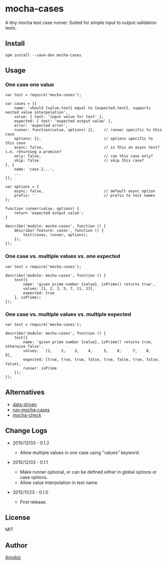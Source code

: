 # mocha-cases
A tiny mocha test case runner. Suited for simple input to output validation tests.

## Install
```
npm install --save-dev mocha-cases
```

## Usage

### One case one value
```
var test = require('mocha-cases');

var cases = [{
	name: 'should {value.text} equal to {expected.text}, supports nested value interpolation',
	value: { text: 'input value for test' },
	expected: { text: 'expected output value' },
	error: 'expected error',
	runner: function(value, options) {},	// runner specific to this case
	options: {},							// options specific to this case
	async: false,							// is this an async test? i.e. returning a promise?
	only: false,							// run this case only?
	skip: false								// skip this case?
}, {
	name: 'case 2...',
	...
}];

var options = {
	async: false,							// default async option
	prefix: ''								// prefix to test names
};

function runner(value, options) {
	return 'expected output value';
}

describe('module: mocha-cases', function () {
	describe('feature: cases', function () {
		test(cases, runner, options);
	});
});
```

### One case vs. multiple values vs. one expected
```
var test = require('mocha-cases');

describe('module: mocha-cases', function () {
	test({
		name: 'given prime number {value}, isPrime() returns true',
		values: [1, 2, 3, 5, 7, 11, 13],
		expected: true
	}, isPrime);
});
```

### One case vs. multiple values vs. multiple expected
```
var test = require('mocha-cases');

describe('module: mocha-cases', function () {
	test({
		name: 'given prime number {value}, isPrime() returns true, otherwise false',
		values:   [1,	 2,    3,    4,     5,    6,     7,    8,     9],
		expected: [true, true, true, false, true, false, true, false, false],
		runner: isPrime
	});
});
```

## Alternatives

 * [data-driven](https://www.npmjs.com/package/data-driven)
 * [run-mocha-cases](https://www.npmjs.com/package/run-mocha-cases)
 * [mocha-check](https://www.npmjs.com/package/mocha-check)

## Change Logs

* 2015/12/03 - 0.1.2

  * Allow multiple values in one case using "values" keyword.

* 2015/12/03 - 0.1.1

  * Make runner optional, or can be defined either in global options or case options.
  * Allow value interpolation in test name.

* 2015/11/23 - 0.1.0

  * First release.

## License
MIT

## Author
[Amobiz](https://github.com/amobiz)